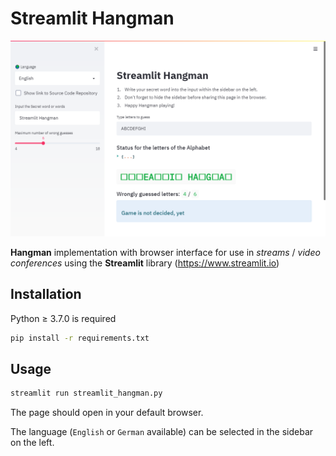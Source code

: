 # Streamlit Hangman

![Screenshot Streamlit Hangman](./images/Screenshot-Streamlit-Hangman.png)

**Hangman** implementation with browser interface for use in _streams_ / _video conferences_ using the **Streamlit** library (<https://www.streamlit.io>)

## Installation

Python ≥ 3.7.0 is required

```bash
pip install -r requirements.txt
```

## Usage

```bash
streamlit run streamlit_hangman.py
```

The page should open in your default browser.

The language (`English` or `German` available) can be selected in the sidebar on the left.
